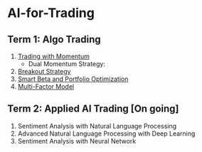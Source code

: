 # AI-for-Trading

## Term 1: Algo Trading
1. [Trading with Momentum](project_1_starter.ipynb)
   * Dual Momentum Strategy:
2. [Breakout Strategy](clean_project_2_starter.ipynb)
3. [Smart Beta and Portfolio Optimization](Final_project_3_starter.ipynb)
4. [Multi-Factor Model](Final_project_4_starter_v3.ipynb)

## Term 2: Applied AI Trading [On going]
1. Sentiment Analysis with Natural Language Processing
2. Advanced Natural Language Processing with Deep Learning
3. Sentiment Analysis with Neural Network
